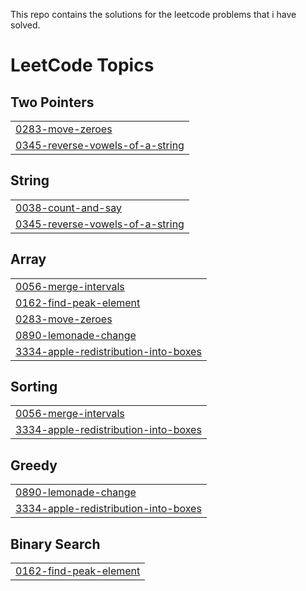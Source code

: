 This repo contains the solutions for the leetcode problems that i have solved.

<!---LeetCode Topics Start-->
# LeetCode Topics
## Two Pointers
|  |
| ------- |
| [0283-move-zeroes](https://github.com/GURUVENKATESH03/LeetCode-Problems-Solutions/tree/master/0283-move-zeroes) |
| [0345-reverse-vowels-of-a-string](https://github.com/GURUVENKATESH03/LeetCode-Problems-Solutions/tree/master/0345-reverse-vowels-of-a-string) |
## String
|  |
| ------- |
| [0038-count-and-say](https://github.com/GURUVENKATESH03/LeetCode-Problems-Solutions/tree/master/0038-count-and-say) |
| [0345-reverse-vowels-of-a-string](https://github.com/GURUVENKATESH03/LeetCode-Problems-Solutions/tree/master/0345-reverse-vowels-of-a-string) |
## Array
|  |
| ------- |
| [0056-merge-intervals](https://github.com/GURUVENKATESH03/LeetCode-Problems-Solutions/tree/master/0056-merge-intervals) |
| [0162-find-peak-element](https://github.com/GURUVENKATESH03/LeetCode-Problems-Solutions/tree/master/0162-find-peak-element) |
| [0283-move-zeroes](https://github.com/GURUVENKATESH03/LeetCode-Problems-Solutions/tree/master/0283-move-zeroes) |
| [0890-lemonade-change](https://github.com/GURUVENKATESH03/LeetCode-Problems-Solutions/tree/master/0890-lemonade-change) |
| [3334-apple-redistribution-into-boxes](https://github.com/GURUVENKATESH03/LeetCode-Problems-Solutions/tree/master/3334-apple-redistribution-into-boxes) |
## Sorting
|  |
| ------- |
| [0056-merge-intervals](https://github.com/GURUVENKATESH03/LeetCode-Problems-Solutions/tree/master/0056-merge-intervals) |
| [3334-apple-redistribution-into-boxes](https://github.com/GURUVENKATESH03/LeetCode-Problems-Solutions/tree/master/3334-apple-redistribution-into-boxes) |
## Greedy
|  |
| ------- |
| [0890-lemonade-change](https://github.com/GURUVENKATESH03/LeetCode-Problems-Solutions/tree/master/0890-lemonade-change) |
| [3334-apple-redistribution-into-boxes](https://github.com/GURUVENKATESH03/LeetCode-Problems-Solutions/tree/master/3334-apple-redistribution-into-boxes) |
## Binary Search
|  |
| ------- |
| [0162-find-peak-element](https://github.com/GURUVENKATESH03/LeetCode-Problems-Solutions/tree/master/0162-find-peak-element) |
<!---LeetCode Topics End-->
